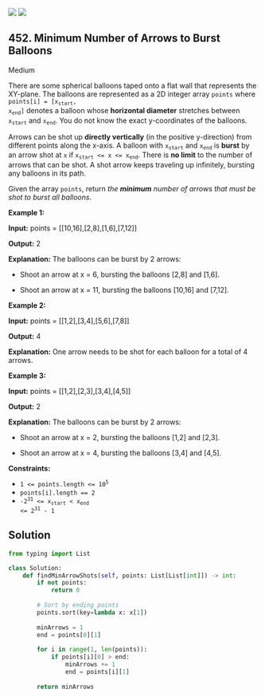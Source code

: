 [![](https://img.shields.io/github/stars/LeetCode-Top-Interview-150/LeetCode-Top-Interview-150?label=Stars&style=flat-square)](https://github.com/LeetCode-Top-Interview-150/LeetCode-Top-Interview-150)
[![](https://img.shields.io/github/forks/LeetCode-Top-Interview-150/LeetCode-Top-Interview-150?label=Fork%20me%20on%20GitHub%20&style=flat-square)](https://github.com/LeetCode-Top-Interview-150/LeetCode-Top-Interview-150/fork)

## 452\. Minimum Number of Arrows to Burst Balloons

Medium

There are some spherical balloons taped onto a flat wall that represents the XY-plane. The balloons are represented as a 2D integer array `points` where <code>points[i] = [x<sub>start</sub>, x<sub>end</sub>]</code> denotes a balloon whose **horizontal diameter** stretches between <code>x<sub>start</sub></code> and <code>x<sub>end</sub></code>. You do not know the exact y-coordinates of the balloons.

Arrows can be shot up **directly vertically** (in the positive y-direction) from different points along the x-axis. A balloon with <code>x<sub>start</sub></code> and <code>x<sub>end</sub></code> is **burst** by an arrow shot at `x` if <code>x<sub>start</sub> <= x <= x<sub>end</sub></code>. There is **no limit** to the number of arrows that can be shot. A shot arrow keeps traveling up infinitely, bursting any balloons in its path.

Given the array `points`, return _the **minimum** number of arrows that must be shot to burst all balloons_.

**Example 1:**

**Input:** points = \[\[10,16],[2,8],[1,6],[7,12]]

**Output:** 2

**Explanation:** The balloons can be burst by 2 arrows: 

- Shoot an arrow at x = 6, bursting the balloons [2,8] and [1,6]. 

- Shoot an arrow at x = 11, bursting the balloons [10,16] and [7,12].

**Example 2:**

**Input:** points = \[\[1,2],[3,4],[5,6],[7,8]]

**Output:** 4

**Explanation:** One arrow needs to be shot for each balloon for a total of 4 arrows.

**Example 3:**

**Input:** points = \[\[1,2],[2,3],[3,4],[4,5]]

**Output:** 2

**Explanation:** The balloons can be burst by 2 arrows: 

- Shoot an arrow at x = 2, bursting the balloons [1,2] and [2,3]. 

- Shoot an arrow at x = 4, bursting the balloons [3,4] and [4,5].

**Constraints:**

*   <code>1 <= points.length <= 10<sup>5</sup></code>
*   `points[i].length == 2`
*   <code>-2<sup>31</sup> <= x<sub>start</sub> < x<sub>end</sub> <= 2<sup>31</sup> - 1</code>

## Solution

```python
from typing import List

class Solution:
    def findMinArrowShots(self, points: List[List[int]]) -> int:
        if not points:
            return 0
        
        # Sort by ending points
        points.sort(key=lambda x: x[1])
        
        minArrows = 1
        end = points[0][1]
        
        for i in range(1, len(points)):
            if points[i][0] > end:
                minArrows += 1
                end = points[i][1]
        
        return minArrows
```